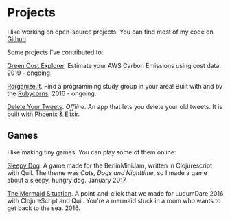 # Projects

I like working on open-source projects. You can find most of my code on [Github](https://github.com/vsmart).

Some projects I've contributed to:

[Green Cost Explorer](https://github.com/thegreenwebfoundation/green-cost-explorer/). Estimate your AWS Carbon Emissions using cost data. 2019 - ongoing.

[Rorganize.it](https://rorganize.it). Find a programming study group in your area! Built with and by the [Rubycorns](https://rubycorns.club). 2016 - ongoing.

[Delete Your Tweets](https://github.com/vsmart/delete-your-tweets). _Offline_. An app that lets you delete your old tweets. It is built with Phoenix & Elixir.

## Games

I like making tiny games. You can play some of them online:

[Sleepy Dog](https://franka.tech/games/sleepy-dog). A game made for the BerlinMiniJam, written in Clojurescript with Quil. The theme was _Cats, Dogs and Nighttime_, so I made a game about a sleepy, hungry dog. January 2017.

[The Mermaid Situation](https://lislis.de/games/mermaid-situation). A point-and-click that we made for LudumDare 2016 with ClojureScript and Quil. You're a mermaid stuck in a room who wants to get back to the sea. 2016.
